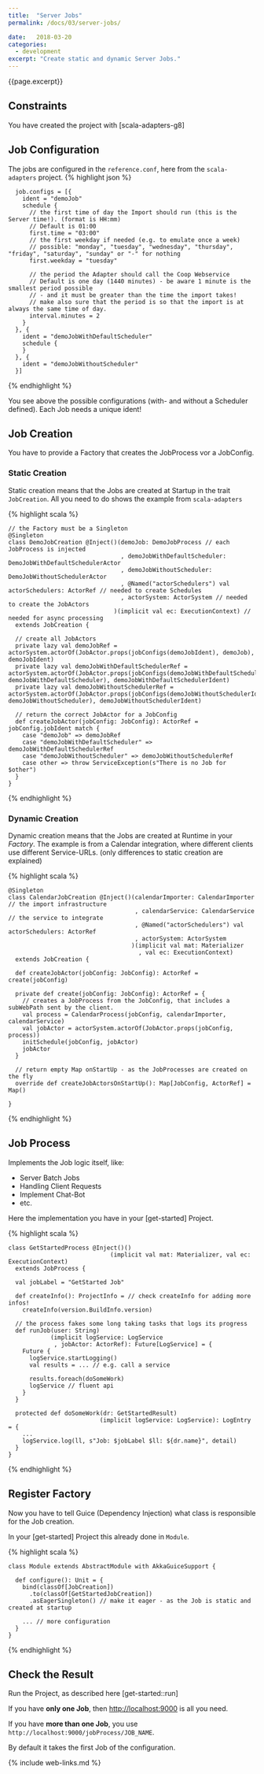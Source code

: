 ```yaml
---
title:  "Server Jobs"
permalink: /docs/03/server-jobs/

date:   2018-03-20
categories:
  - development
excerpt: "Create static and dynamic Server Jobs."
---
```

{{page.excerpt}}

## Constraints
You have created the project with [scala-adapters-g8]

## Job Configuration
The jobs are configured in the `reference.conf`, here from the `scala-adapters` project.
{% highlight json %}
```
  job.configs = [{
    ident = "demoJob"
    schedule {
      // the first time of day the Import should run (this is the Server time!). (format is HH:mm)
      // Default is 01:00
      first.time = "03:00"
      // the first weekday if needed (e.g. to emulate once a week)
      // possible: "monday", "tuesday", "wednesday", "thursday", "friday", "saturday", "sunday" or "-" for nothing
      first.weekday = "tuesday"

      // the period the Adapter should call the Coop Webservice
      // Default is one day (1440 minutes) - be aware 1 minute is the smallest period possible
      // - and it must be greater than the time the import takes!
      // make also sure that the period is so that the import is at always the same time of day.
      interval.minutes = 2
    }
  }, {
    ident = "demoJobWithDefaultScheduler"
    schedule {
    }
  }, {
    ident = "demoJobWithoutScheduler"
  }]
```
{% endhighlight %}

You see above the possible configurations (with- and without a Scheduler defined).
Each Job needs a unique ident!

## Job Creation
You have to provide a Factory that creates the JobProcess vor a JobConfig.

### Static Creation
Static creation means that the Jobs are created at Startup in the trait `JobCreation`.
All you need to do shows the example from `scala-adapters`

{% highlight scala %}
```
// the Factory must be a Singleton
@Singleton
class DemoJobCreation @Inject()(demoJob: DemoJobProcess // each JobProcess is injected
                                , demoJobWithDefaultScheduler: DemoJobWithDefaultSchedulerActor
                                , demoJobWithoutScheduler: DemoJobWithoutSchedulerActor
                                , @Named("actorSchedulers") val actorSchedulers: ActorRef // needed to create Schedules
                                , actorSystem: ActorSystem // needed to create the JobActors
                              )(implicit val ec: ExecutionContext) // needed for async processing
  extends JobCreation {

  // create all JobActors
  private lazy val demoJobRef = actorSystem.actorOf(JobActor.props(jobConfigs(demoJobIdent), demoJob), demoJobIdent)
  private lazy val demoJobWithDefaultSchedulerRef = actorSystem.actorOf(JobActor.props(jobConfigs(demoJobWithDefaultSchedulerIdent), demoJobWithDefaultScheduler), demoJobWithDefaultSchedulerIdent)
  private lazy val demoJobWithoutSchedulerRef = actorSystem.actorOf(JobActor.props(jobConfigs(demoJobWithoutSchedulerIdent), demoJobWithoutScheduler), demoJobWithoutSchedulerIdent)

  // return the correct JobActor for a JobConfig
  def createJobActor(jobConfig: JobConfig): ActorRef = jobConfig.jobIdent match {
    case "demoJob" => demoJobRef
    case "demoJobWithDefaultScheduler" => demoJobWithDefaultSchedulerRef
    case "demoJobWithoutScheduler" => demoJobWithoutSchedulerRef
    case other => throw ServiceException(s"There is no Job for $other")
  }
}

``` 
{% endhighlight %}

### Dynamic Creation
Dynamic creation means that the Jobs are created at Runtime in your _Factory_.
The example is from a Calendar integration, where different clients use different Service-URLs.
 (only differences to static creation are explained)

{% highlight scala %}
```
@Singleton
class CalendarJobCreation @Inject()(calendarImporter: CalendarImporter // the import infrastructure
                                    , calendarService: CalendarService // the service to integrate
                                    , @Named("actorSchedulers") val actorSchedulers: ActorRef
                                    , actorSystem: ActorSystem
                                   )(implicit val mat: Materializer
                                     , val ec: ExecutionContext)
  extends JobCreation {

  def createJobActor(jobConfig: JobConfig): ActorRef = create(jobConfig)

  private def create(jobConfig: JobConfig): ActorRef = {
    // creates a JobProcess from the JobConfig, that includes a subWebPath sent by the client.
    val process = CalendarProcess(jobConfig, calendarImporter, calendarService)
    val jobActor = actorSystem.actorOf(JobActor.props(jobConfig, process))
    initSchedule(jobConfig, jobActor)
    jobActor
  }

  // return empty Map onStartUp - as the JobProcesses are created on the fly
  override def createJobActorsOnStartUp(): Map[JobConfig, ActorRef] = Map()

}
``` 
{% endhighlight %}

## Job Process
Implements the Job logic itself, like:
* Server Batch Jobs
* Handling Client Requests
* Implement Chat-Bot
* etc.

Here the implementation you have in your [get-started] Project.

{% highlight scala %}

```
class GetStartedProcess @Inject()()
                             (implicit val mat: Materializer, val ec: ExecutionContext)
  extends JobProcess {

  val jobLabel = "GetStarted Job"

  def createInfo(): ProjectInfo = // check createInfo for adding more infos!
    createInfo(version.BuildInfo.version)

  // the process fakes some long taking tasks that logs its progress
  def runJob(user: String)
            (implicit logService: LogService
             , jobActor: ActorRef): Future[LogService] = {
    Future {
      logService.startLogging()
      val results = ... // e.g. call a service

      results.foreach(doSomeWork)
      logService // fluent api
    }
  }

  protected def doSomeWork(dr: GetStartedResult)
                          (implicit logService: LogService): LogEntry = {
    ...
    logService.log(ll, s"Job: $jobLabel $ll: ${dr.name}", detail)
  }
} 
```
{% endhighlight %}

## Register Factory
Now you have to tell Guice (Dependency Injection) what class is responsible for the Job creation.

In your [get-started] Project this already done in `Module`.

{% highlight scala %}

```
class Module extends AbstractModule with AkkaGuiceSupport {

  def configure(): Unit = {
    bind(classOf[JobCreation])
      .to(classOf[GetStartedJobCreation])
      .asEagerSingleton() // make it eager - as the Job is static and created at startup

    ... // more configuration
  }
}
```
{% endhighlight %}

## Check the Result
Run the Project, as described here [get-started::run]

If you have **only one Job**, then [http://localhost:9000](http://localhost:9000) is all you need.

If you have **more than one Job**, you use `http://localhost:9000/jobProcess/JOB_NAME`.

By default it takes the first Job of the configuration.

{% include web-links.md %}
